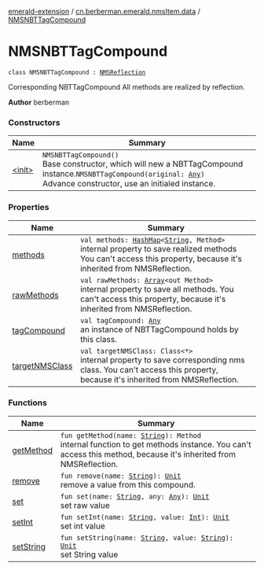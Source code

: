 [emerald-extension](../../index.md) / [cn.berberman.emerald.nmsItem.data](../index.md) / [NMSNBTTagCompound](.)

# NMSNBTTagCompound

`class NMSNBTTagCompound : `[`NMSReflection`](../../cn.berberman.emerald.nms-item/-n-m-s-reflection/index.md)

Corresponding NBTTagCompound
All methods are realized by reflection.

**Author**
berberman

### Constructors

| Name | Summary |
|---|---|
| [&lt;init&gt;](-init-.md) | `NMSNBTTagCompound()`<br>Base constructor, which will new a NBTTagCompound instance.`NMSNBTTagCompound(original: `[`Any`](https://kotlinlang.org/api/latest/jvm/stdlib/kotlin/-any/index.html)`)`<br>Advance constructor, use an initialed instance. |

### Properties

| Name | Summary |
|---|---|
| [methods](methods.md) | `val methods: `[`HashMap`](https://kotlinlang.org/api/latest/jvm/stdlib/kotlin.collections/-hash-map/index.html)`<`[`String`](https://kotlinlang.org/api/latest/jvm/stdlib/kotlin/-string/index.html)`, Method>`<br>internal property to save realized methods You can't access this property, because it's inherited from NMSReflection. |
| [rawMethods](raw-methods.md) | `val rawMethods: `[`Array`](https://kotlinlang.org/api/latest/jvm/stdlib/kotlin/-array/index.html)`<out Method>`<br>internal property to save all methods. You can't access this property, because it's inherited from NMSReflection. |
| [tagCompound](tag-compound.md) | `val tagCompound: `[`Any`](https://kotlinlang.org/api/latest/jvm/stdlib/kotlin/-any/index.html)<br>an instance of NBTTagCompound holds by this class. |
| [targetNMSClass](target-n-m-s-class.md) | `val targetNMSClass: Class<*>`<br>internal property to save corresponding nms class.     You can't access this property, because it's inherited from NMSReflection. |

### Functions

| Name | Summary |
|---|---|
| [getMethod](get-method.md) | `fun getMethod(name: `[`String`](https://kotlinlang.org/api/latest/jvm/stdlib/kotlin/-string/index.html)`): Method`<br>internal function to get methods instance.     You can't access this method, because it's inherited from NMSReflection. |
| [remove](remove.md) | `fun remove(name: `[`String`](https://kotlinlang.org/api/latest/jvm/stdlib/kotlin/-string/index.html)`): `[`Unit`](https://kotlinlang.org/api/latest/jvm/stdlib/kotlin/-unit/index.html)<br>remove a value from this compound. |
| [set](set.md) | `fun set(name: `[`String`](https://kotlinlang.org/api/latest/jvm/stdlib/kotlin/-string/index.html)`, any: `[`Any`](https://kotlinlang.org/api/latest/jvm/stdlib/kotlin/-any/index.html)`): `[`Unit`](https://kotlinlang.org/api/latest/jvm/stdlib/kotlin/-unit/index.html)<br>set raw value |
| [setInt](set-int.md) | `fun setInt(name: `[`String`](https://kotlinlang.org/api/latest/jvm/stdlib/kotlin/-string/index.html)`, value: `[`Int`](https://kotlinlang.org/api/latest/jvm/stdlib/kotlin/-int/index.html)`): `[`Unit`](https://kotlinlang.org/api/latest/jvm/stdlib/kotlin/-unit/index.html)<br>set int value |
| [setString](set-string.md) | `fun setString(name: `[`String`](https://kotlinlang.org/api/latest/jvm/stdlib/kotlin/-string/index.html)`, value: `[`String`](https://kotlinlang.org/api/latest/jvm/stdlib/kotlin/-string/index.html)`): `[`Unit`](https://kotlinlang.org/api/latest/jvm/stdlib/kotlin/-unit/index.html)<br>set String value |
